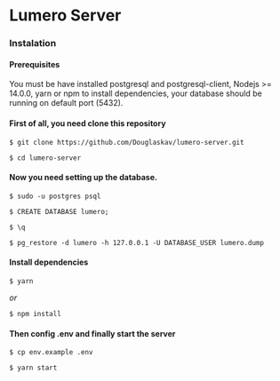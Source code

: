 # Lumero Server

### Instalation
#### Prerequisites
You must be have installed postgresql and postgresql-client, Nodejs >= 14.0.0, yarn or npm to install dependencies, your database should be running on default port (5432).

#### First of all, you need clone this repository <br>
```
$ git clone https://github.com/Douglaskav/lumero-server.git

$ cd lumero-server
```

#### Now you need setting up the database.
```
$ sudo -u postgres psql

$ CREATE DATABASE lumero;

$ \q

$ pg_restore -d lumero -h 127.0.0.1 -U DATABASE_USER lumero.dump
```

#### Install dependencies
```
$ yarn
```

_or_

```
$ npm install
```

#### Then config .env and finally start the server
```
$ cp env.example .env

$ yarn start
```
